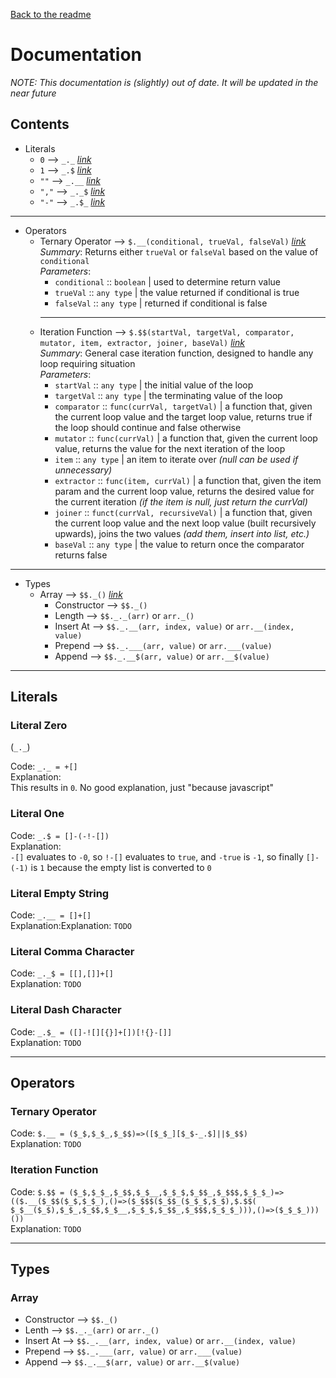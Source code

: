 [Back to the readme](README.md)

# Documentation

*_NOTE: This documentation is (slightly) out of date. It will be updated in the near future_*

## Contents

-   Literals
    -   `0`    -->  `_._`   [*link*](#literal-zero)
    -   `1`    -->  `_.$`   [*link*](#literal-one)
    -   `""`   -->  `_.__`  [*link*](#literal-empty-string)
    -   `","`  -->  `_._$`  [*link*](#literal-comma-character)
    -   `"-"`  -->  `_.$_`  [*link*](#literal-dash-character)
*   *   *   *   *   *   *   *   *   *   *   *   *   *   *   *   *   *   *   *   *   *   *   *   *   *   *   *   *   *
-   Operators
    -   Ternary Operator  -->  `$.__(conditional, trueVal, falseVal)` [*link*](#ternary-operator)  
        *Summary*: Returns either `trueVal` or `falseVal` based on the value of `conditional`  
        *Parameters*:
        -   `conditional` :: `boolean`  | used to determine return value
        -   `trueVal`     :: `any type` | the value returned if conditional is true
        -   `falseVal`    :: `any type` | returned if conditional is false
        *   *   *   *   *   *   *   *   *   *   *   *   *   *   *   *   *   *   *   *   *   *   *   *   *   *   *   *
    -   Iteration Function  -->  `$.$$(startVal, targetVal, comparator, mutator, item, extractor, joiner, baseVal)`
        [*link*](#iteration-function)  
        *Summary*: General case iteration function, designed to handle any loop requiring situation  
        *Parameters*:
        -   `startVal`   :: `any type`                     | the initial value of the loop
        -   `targetVal`  :: `any type`                     | the terminating value of the loop
        -   `comparator` :: `func(currVal, targetVal)`     | a function that, given the current loop value and the
            target loop value, returns true if the loop should continue and false otherwise
        -   `mutator`    :: `func(currVal)`                | a function that, given the current loop value, returns the
            value for the next iteration of the loop
        -   `item`       :: `any type`                     | an item to iterate over *(null can be used if
            unnecessary)*
        -   `extractor`  :: `func(item, currVal)`          | a function that, given the item param and the current loop
            value, returns the desired value for the current iteration *(if the item is null, just return the currVal)*
        -   `joiner`     :: `funct(currVal, recursiveVal)` | a function that, given the current loop value and the next
            loop value (built recursively upwards), joins the two values *(add them, insert into list, etc.)*
        -   `baseVal`    :: `any type`                     | the value to return once the comparator returns false
*   *   *   *   *   *   *   *   *   *   *   *   *   *   *   *   *   *   *   *   *   *   *   *   *   *   *   *   *   *
-   Types
    -   Array  -->  `$$._()` [*link*](#array)
        -   Constructor  -->  `$$._()`
        -   Length       -->  `$$._._(arr)` or `arr._()`
        -   Insert At    -->  `$$._.__(arr, index, value)` or `arr.__(index, value)`
        -   Prepend      -->  `$$._.___(arr, value)` or `arr.___(value)`
        -   Append       -->  `$$._.__$(arr, value)` or `arr.__$(value)`

*   *   *   *   *   *   *   *   *   *   *   *   *   *   *   *   *   *   *   *   *   *   *   *   *   *   *   *   *   *
## Literals

### Literal Zero

 (`_._`)

Code: `_._ = +[]`  
Explanation:  
This results in `0`. No good explanation, just "because javascript"


### Literal One

Code: `_.$ = []-(-!-[])`  
Explanation:  
`-[]` evaluates to `-0`, so `!-[]` evaluates to `true`, and `-true` is `-1`, so finally `[]-(-1)` is `1` because the
empty list is converted to `0`


### Literal Empty String

Code: `_.__ = []+[]`  
Explanation:Explanation:
`TODO`


### Literal Comma Character

Code: `_._$ = [[],[]]+[]`  
Explanation:
`TODO`


### Literal Dash Character

Code: `_.$_ = ([]-![][{}]+[])[!{}-[]]`  
Explanation:
`TODO`


*   *   *   *   *   *   *   *   *   *   *   *   *   *   *   *   *   *   *   *   *   *   *   *   *   *   *   *   *   *
## Operators

### Ternary Operator

Code: `$.__ = ($_$,$_$_,$_$$)=>([$_$_][$_$-_.$]||$_$$)`  
Explanation:
`TODO`

### Iteration Function

Code: `$.$$ = ($_$,$_$_,$_$$,$_$__,$_$_$,$_$$_,$_$$$,$_$_$_)=>(($.__($_$$($_$,$_$_),()=>($_$$$($_$$_($_$_$,$_$),$.$$(
$_$__($_$),$_$_,$_$$,$_$__,$_$_$,$_$$_,$_$$$,$_$_$_))),()=>($_$_$_)))())`  
Explanation:
`TODO`


*   *   *   *   *   *   *   *   *   *   *   *   *   *   *   *   *   *   *   *   *   *   *   *   *   *   *   *   *   *
## Types

### Array

-   Constructor  -->  `$$._()`
-   Lenth        -->  `$$._._(arr)` or `arr._()`
-   Insert At    -->  `$$._.__(arr, index, value)` or `arr.__(index, value)`
-   Prepend      -->  `$$._.___(arr, value)` or `arr.___(value)`
-   Append       -->  `$$._.__$(arr, value)` or `arr.__$(value)`
